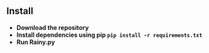 


## Install
- **Download the repository**
- **Install dependencies using pip `pip install -r requirements.txt`**
- **Run Rainy.py**



